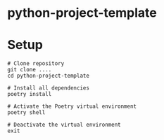 # python-project-template

# Setup
```shell
# Clone repository
git clone ....
cd python-project-template

# Install all dependencies
poetry install

# Activate the Poetry virtual environment
poetry shell

# Deactivate the virtual environment
exit
```

